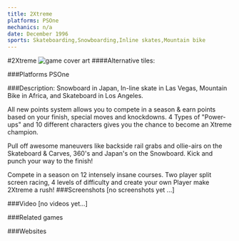 ```yaml
---
title: 2Xtreme
platforms: PSOne
mechanics: n/a
date: December 1996
sports: Skateboarding,Snowboarding,Inline skates,Mountain bike
---
```

#2Xtreme
![game cover art](//images.igdb.com/igdb/image/upload/t_cover_big/bom9igphpngu4wd9lzao.jpg "Logo Title Text 1")
####Alternative tiles:

###Platforms
PSOne

###Description:
Snowboard in Japan, In-line skate in Las Vegas, Mountain Bike in Africa, and Skateboard in Los Angeles. 
 
All new points system allows you to compete in a season & earn points based on your finish, special moves and knockdowns. 
4 Types of "Power-ups" and 10 different characters gives you the chance to become an Xtreme champion. 
 
Pull off awesome maneuvers like backside rail grabs and ollie-airs on the Skateboard & Carves, 360's and Japan's on the Snowboard. 
Kick and punch your way to the finish! 
 
Compete in a season on 12 intensely insane courses. Two player split screen racing, 4 levels of difficulty and create your own Player make 2Xtreme a rush!
###Screenshots
[no screenshots yet ...]

###Video
[no videos yet...]

###Related games

###Websites

